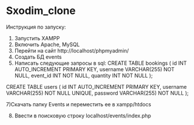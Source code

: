 # Sxodim_clone
Инструкция по запуску:
1) Запустить XAMPP
2) Включить Apache, MySQL
3) Перейти на сайт http://localhost/phpmyadmin/
4) Создать БД events
5) Написать следующие запросы в sql:
CREATE TABLE bookings (
    id INT AUTO_INCREMENT PRIMARY KEY,
    username VARCHAR(255) NOT NULL,
    event_id INT NOT NULL,
    quantity INT NOT NULL
);

CREATE TABLE users (
    id INT AUTO_INCREMENT PRIMARY KEY,
    username VARCHAR(255) NOT NULL UNIQUE,
    password VARCHAR(255) NOT NULL
);

7)Скачать папку Events и переместить ее в xampp/htdocs

8) Ввести в поисковую строку localhost/events/index.php
